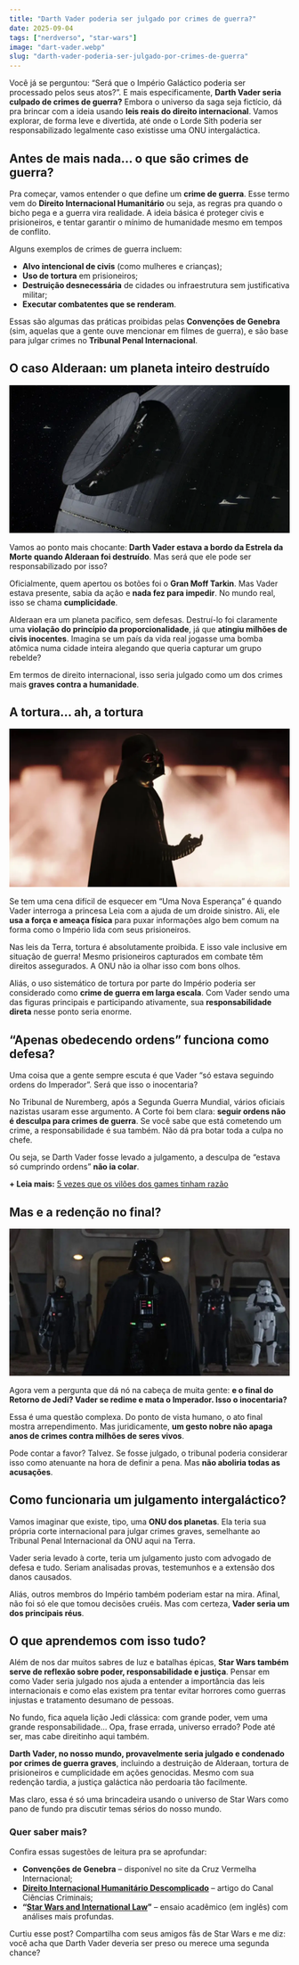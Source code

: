 ```yaml
---
title: "Darth Vader poderia ser julgado por crimes de guerra?"
date: 2025-09-04
tags: ["nerdverso", "star-wars"]
image: "dart-vader.webp"
slug: "darth-vader-poderia-ser-julgado-por-crimes-de-guerra"
---
```


Você já se perguntou: “Será que o Império Galáctico poderia ser processado pelos seus atos?”. E mais especificamente, **Darth Vader seria culpado de crimes de guerra?** Embora o universo da saga seja fictício, dá pra brincar com a ideia usando **leis reais do direito internacional**. Vamos explorar, de forma leve e divertida, até onde o Lorde Sith poderia ser responsabilizado legalmente caso existisse uma ONU intergaláctica.

## Antes de mais nada... o que são crimes de guerra?

Pra começar, vamos entender o que define um **crime de guerra**. Esse termo vem do **Direito Internacional Humanitário** ou seja, as regras pra quando o bicho pega e a guerra vira realidade. A ideia básica é proteger civis e prisioneiros, e tentar garantir o mínimo de humanidade mesmo em tempos de conflito.

Alguns exemplos de crimes de guerra incluem:

*   **Alvo intencional de civis** (como mulheres e crianças);
*   **Uso de tortura** em prisioneiros;
*   **Destruição desnecessária** de cidades ou infraestrutura sem justificativa militar;
*   **Executar combatentes que se renderam**.

Essas são algumas das práticas proibidas pelas **Convenções de Genebra** (sim, aquelas que a gente ouve mencionar em filmes de guerra), e são base para julgar crimes no **Tribunal Penal Internacional**.

## O caso Alderaan: um planeta inteiro destruído

![Alderaan](dart3.webp)

Vamos ao ponto mais chocante: **Darth Vader estava a bordo da Estrela da Morte quando Alderaan foi destruído**. Mas será que ele pode ser responsabilizado por isso?

Oficialmente, quem apertou os botões foi o **Gran Moff Tarkin**. Mas Vader estava presente, sabia da ação e **nada fez para impedir**. No mundo real, isso se chama **cumplicidade**.

Alderaan era um planeta pacífico, sem defesas. Destruí-lo foi claramente uma **violação do princípio da proporcionalidade**, já que **atingiu milhões de civis inocentes**. Imagina se um país da vida real jogasse uma bomba atômica numa cidade inteira alegando que queria capturar um grupo rebelde?

Em termos de direito internacional, isso seria julgado como um dos crimes mais **graves contra a humanidade**.

## A tortura... ah, a tortura

![dart-vader](dart2.webp)

Se tem uma cena difícil de esquecer em “Uma Nova Esperança” é quando Vader interroga a princesa Leia com a ajuda de um droide sinistro. Ali, ele **usa a força e ameaça física** para puxar informações algo bem comum na forma como o Império lida com seus prisioneiros.

Nas leis da Terra, tortura é absolutamente proibida. E isso vale inclusive em situação de guerra! Mesmo prisioneiros capturados em combate têm direitos assegurados. A ONU não ia olhar isso com bons olhos.

Aliás, o uso sistemático de tortura por parte do Império poderia ser considerado como **crime de guerra em larga escala**. Com Vader sendo uma das figuras principais e participando ativamente, sua **responsabilidade direta** nesse ponto seria enorme.

## “Apenas obedecendo ordens” funciona como defesa?

Uma coisa que a gente sempre escuta é que Vader “só estava seguindo ordens do Imperador”. Será que isso o inocentaria?

No Tribunal de Nuremberg, após a Segunda Guerra Mundial, vários oficiais nazistas usaram esse argumento. A Corte foi bem clara: **seguir ordens não é desculpa para crimes de guerra**. Se você sabe que está cometendo um crime, a responsabilidade é sua também. Não dá pra botar toda a culpa no chefe.

Ou seja, se Darth Vader fosse levado a julgamento, a desculpa de “estava só cumprindo ordens” **não ia colar**.

**+ Leia mais:** [5 vezes que os vilões dos games tinham razão](https://nerdatico.com.br/5-vezes-que-os-viloes-dos-games-tinham-razao/)

## Mas e a redenção no final?

![dart-vader](dart1.webp)

Agora vem a pergunta que dá nó na cabeça de muita gente: **e o final do Retorno de Jedi? Vader se redime e mata o Imperador. Isso o inocentaria?**

Essa é uma questão complexa. Do ponto de vista humano, o ato final mostra arrependimento. Mas juridicamente, **um gesto nobre não apaga anos de crimes contra milhões de seres vivos**.

Pode contar a favor? Talvez. Se fosse julgado, o tribunal poderia considerar isso como atenuante na hora de definir a pena. Mas **não aboliria todas as acusações**.

## Como funcionaria um julgamento intergaláctico?

Vamos imaginar que existe, tipo, uma **ONU dos planetas**. Ela teria sua própria corte internacional para julgar crimes graves, semelhante ao Tribunal Penal Internacional da ONU aqui na Terra.

Vader seria levado à corte, teria um julgamento justo com advogado de defesa e tudo. Seriam analisadas provas, testemunhos e a extensão dos danos causados.

Aliás, outros membros do Império também poderiam estar na mira. Afinal, não foi só ele que tomou decisões cruéis. Mas com certeza, **Vader seria um dos principais réus**.

## O que aprendemos com isso tudo?

Além de nos dar muitos sabres de luz e batalhas épicas, **Star Wars também serve de reflexão sobre poder, responsabilidade e justiça**. Pensar em como Vader seria julgado nos ajuda a entender a importância das leis internacionais e como elas existem pra tentar evitar horrores como guerras injustas e tratamento desumano de pessoas.

No fundo, fica aquela lição Jedi clássica: com grande poder, vem uma grande responsabilidade... Opa, frase errada, universo errado? Pode até ser, mas cabe direitinho aqui também.

**Darth Vader, no nosso mundo, provavelmente seria julgado e condenado por crimes de guerra graves**, incluindo a destruição de Alderaan, tortura de prisioneiros e cumplicidade em ações genocidas. Mesmo com sua redenção tardia, a justiça galáctica não perdoaria tão facilmente.

Mas claro, essa é só uma brincadeira usando o universo de Star Wars como pano de fundo pra discutir temas sérios do nosso mundo.

### Quer saber mais?

Confira essas sugestões de leitura pra se aprofundar:

*   **Convenções de Genebra** – disponível no site da Cruz Vermelha Internacional;
*   **[Direito Internacional Humanitário Descomplicado](https://www.icrc.org/pt/document/o-que-e-o-direito-internacional-humanitario)** – artigo do Canal Ciências Criminais;
*   **“[Star Wars and International Law](https://opiniojuris.org/2024/10/28/fourth-annual-symposium-on-pop-culture-and-international-law-jurisdiction-in-star-wars-andor-twail-perspectives-and-current-lessons-for-a-galaxy-not-so-far-away/)”** – ensaio acadêmico (em inglês) com análises mais profundas.

Curtiu esse post? Compartilha com seus amigos fãs de Star Wars e me diz: você acha que Darth Vader deveria ser preso ou merece uma segunda chance?